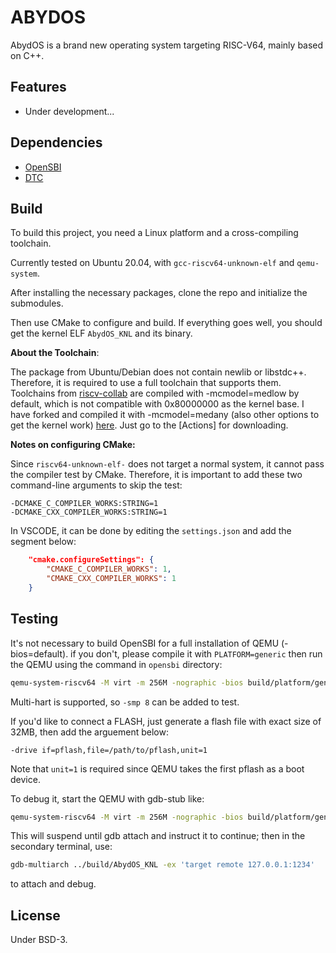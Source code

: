# ABYDOS

AbydOS is a brand new operating system targeting RISC-V64, mainly based on C++.

## Features

- Under development...

## Dependencies

- [OpenSBI](https://github.com/riscv-software-src/opensbi)
- [DTC](https://git.kernel.org/pub/scm/utils/dtc/dtc.git)

## Build

To build this project, you need a Linux platform and a cross-compiling toolchain.

Currently tested on Ubuntu 20.04, with `gcc-riscv64-unknown-elf` and `qemu-system`.

After installing the necessary packages, clone the repo and initialize the submodules.

Then use CMake to configure and build. If everything goes well, you should get the kernel ELF `AbydOS_KNL` and its binary.

**About the Toolchain**:

The package from Ubuntu/Debian does not contain newlib or libstdc++. Therefore, it is required to use a full toolchain that supports them. Toolchains from [riscv-collab](https://github.com/riscv-collab/riscv-gnu-toolchain) are compiled with -mcmodel=medlow by default, which is not compatible with 0x80000000 as the kernel base. I have forked and compiled it with -mcmodel=medany (also other options to get the kernel work) [here](https://github.com/DynamicLoader/riscv-gnu-toolchain). Just go to the [Actions] for downloading.

**Notes on configuring CMake:**

Since `riscv64-unknown-elf-` does not target a normal system, it cannot pass the compiler test by CMake. Therefore, it is important to add these two command-line arguments to skip the test:

```
-DCMAKE_C_COMPILER_WORKS:STRING=1 
-DCMAKE_CXX_COMPILER_WORKS:STRING=1
```

In VSCODE, it can be done by editing the `settings.json` and add the segment below:

```json
    "cmake.configureSettings": {
        "CMAKE_C_COMPILER_WORKS": 1,
        "CMAKE_CXX_COMPILER_WORKS": 1
    }
```

## Testing

It's not necessary to build OpenSBI for a full installation of QEMU (-bios=default). if you don't, please compile it with `PLATFORM=generic` then run the QEMU using the command in `opensbi` directory:

```bash
qemu-system-riscv64 -M virt -m 256M -nographic -bios build/platform/generic/firmware/fw_jump.elf -kernel ../build/AbydOS_KNL
```

Multi-hart is supported, so `-smp 8` can be added to test. 

If you'd like to connect a FLASH, just generate a flash file with exact size of 32MB, then add the arguement below:

```
-drive if=pflash,file=/path/to/pflash,unit=1
```

Note that `unit=1` is required since QEMU takes the first pflash as a boot device.

To debug it, start the QEMU with gdb-stub like:

```bash
qemu-system-riscv64 -M virt -m 256M -nographic -bios build/platform/generic/firmware/fw_jump.elf -kernel ../build/AbydOS_KNL -gdb tcp::1234 -S
```
This will suspend until gdb attach and instruct it to continue; then in the secondary terminal, use:

```bash
gdb-multiarch ../build/AbydOS_KNL -ex 'target remote 127.0.0.1:1234'
```

to attach and debug.

## License

Under BSD-3.